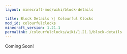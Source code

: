 ```yaml
---
layout: minecraft-mod/wiki/block-details

title: Block Details \| Colourful Clocks
mod_id: colourfulclocks
minecraft_version: 1.21.1
permalink: /colourfulclocks/wiki/1.21.1/block-details
---
```


Coming Soon!